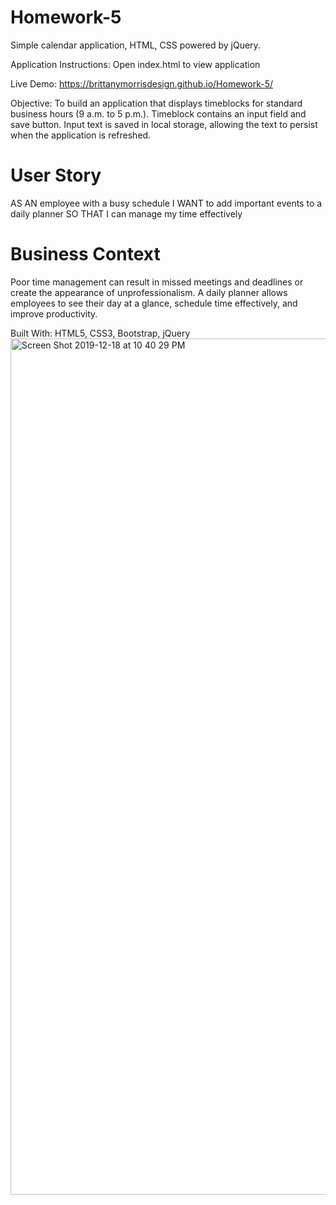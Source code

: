 # Homework-5
Simple calendar application, HTML, CSS powered by jQuery.

Application Instructions: Open index.html to view application

Live Demo: https://brittanymorrisdesign.github.io/Homework-5/

Objective: To build an application that displays timeblocks for standard business hours (9 a.m. to 5 p.m.).
Timeblock contains an input field and save button. Input text is saved in local storage, allowing the text to persist when the application is refreshed.

# User Story
AS AN employee with a busy schedule
I WANT to add important events to a daily planner
SO THAT I can manage my time effectively 

# Business Context
Poor time management can result in missed meetings and deadlines or create the appearance of unprofessionalism. A daily planner allows employees to see their day at a glance, schedule time effectively, and improve productivity. 

Built With: HTML5, CSS3, Bootstrap, jQuery
<img width="1370" alt="Screen Shot 2019-12-18 at 10 40 29 PM" src="https://user-images.githubusercontent.com/44029053/71143231-cbe27780-21e7-11ea-9c5e-c4112c204638.png">
